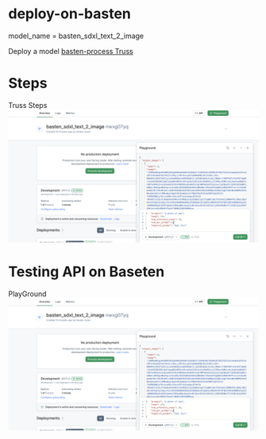 # deploy-on-basten

model_name = basten_sdxl_text_2_image


Deploy a model [basten-process Truss](https://app.baseten.co/models/deploy)

# Steps
Truss Steps ![screenshot](./steps.png)

# Testing API on Baseten
PlayGround ![screenshot](./basten_deploy.png)

